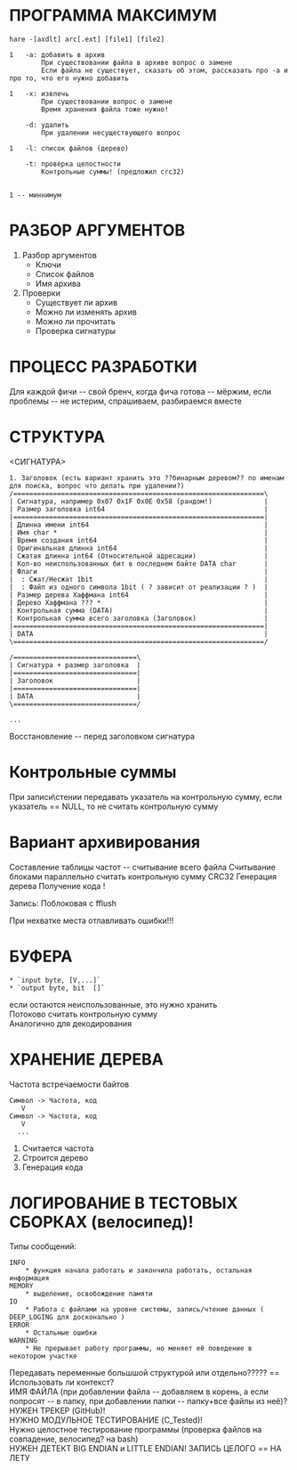 ПРОГРАММА МАКСИМУМ
==================
```
hare -[axdlt] arc[.ext] [file1] [file2]

1   -a: добавить в архив
        При существовании файла в архиве вопрос о замене
        Если файла не существует, сказать об этом, рассказать про -a и про то, что его нужно добавить

1   -x: извлечь
        При существовании вопрос о замене
        Время хранения файла тоже нужно!

    -d: удалить
        При удалении несуществующего вопрос

1   -l: список файлов (дерево)

    -t: проверка целостности
        Контрольные суммы! (предложил crc32)


1 -- миннимум
```

РАЗБОР АРГУМЕНТОВ
=================
1. Разбор аргументов
    * Ключи
    * Список файлов
    * Имя архива
2. Проверки
    * Существует ли архив
    * Можно ли изменять архив
    * Можно ли прочитать
    * Проверка сигнатуры

ПРОЦЕСС РАЗРАБОТКИ
==================
Для каждой фичи -- свой бренч, когда фича готова -- мёржим, если проблемы -- не истерим, спрашиваем, разбираемся вместе


СТРУКТУРА
=========

<СИГНАТУРА>
```
1. Заголовок (есть вариант хранить это ??бинарным деревом?? по именам для поиска, вопрос что делать при удалении?)
/===============================================================\
| Сигнатура, например 0x07 0x1F 0x0E 0x58 (рандом!)             |
| Размер заголовка int64                                        |
|===============================================================|
| Длинна имени int64                                            |                          
| Имя char *                                                    |
| Время создания int64                                          |
| Оригинальная длинна int64                                     |
| Сжатая длинна int64 (Относительной адресации)                 |
| Кол-во неиспользованных бит в последнем байте DATA char       | 
| Флаги                                                         |
|  : Сжат/Несжат 1bit                                           |
|  : Файл из одного символа 1bit ( ? зависит от реализации ? )  |
| Размер дерева Хаффмана int64                                  |
| Дерево Хаффмана ??? *                                         |
| Контрольная сумма (DATA)                                      |
| Контрольная сумма всего заголовка (Заголовок)                 |
|===============================================================|
| DATA                                                          |
\===============================================================/

/===============================\
| Сигнатура + размер заголовка  |
|===============================|
| Заголовок                     |
|===============================|
| DATA                          |
\===============================/

...

```

Восстановление -- перед заголовком сигнатура

Контрольные суммы
=================
При записи\стении передавать указатель на контрольную сумму, если указатель == NULL, то не считать контрольную сумму

Вариант архивирования
=====================
Составление таблицы частот -- считывание всего файла
    Считывание блоками
    параллельно считать контрольную сумму CRC32
Генерация дерева
Получение кода !

Запись:
    Поблоковая с fflush
    
При нехватке места отлавливать ошибки!!!


БУФЕРА
======
    * `input byte, [V,...]`
    * `output byte, bit  []`
если остаются неиспользованные, это нужно хранить   
Потоково считать контрольную сумму   
Аналогично для декодирования


ХРАНЕНИЕ ДЕРЕВА
===============
Частота встречаемости байтов
```
Символ -> Частота, код
   V
Символ -> Частота, код
   V
  ...
```
1. Считается частота
2. Строится дерево
3. Генерация кода


ЛОГИРОВАНИЕ В ТЕСТОВЫХ СБОРКАХ (велосипед)!   
=========
Типы сообщений:  
```
INFO    
    * функция начала работать и закончила работать, остальная информация    
MEMORY    
    * выделение, освобождение памяти    
IO    
    * Работа с файлами на уровне системы, запись/чтение данных ( DEEP_LOGING для досконально )    
ERROR    
    * Остальные ошибки    
WARNING    
    * Не прерывает работу программы, но меняет её поведение в некотором участке    
```


Передавать переменные большшой структурой или отдельно????? == Использовать ли контекст?    
ИМЯ ФАЙЛА (при добавлении файла -- добавляем в корень, а если попросят -- в папку, при добавлении папки -- папку+все файлы из неё)?   
НУЖЕН ТРЕКЕР (GitHub)!   
НУЖНО МОДУЛЬНОЕ ТЕСТИРОВАНИЕ (C_Tested)!   
Нужно целостное тестирование программы (проверка файлов на совпадение, велосипед? на bash)   
НУЖЕН ДЕТЕКТ BIG ENDIAN и LITTLE ENDIAN!   ЗАПИСЬ ЦЕЛОГО == НА ЛЕТУ

